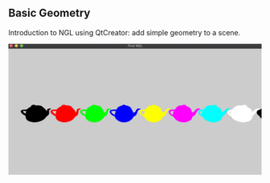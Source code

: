 ## Basic Geometry

Introduction to NGL using QtCreator: add simple geometry to a scene.

<img src="https://github.com/GeorgieChallis/CAVE_ASE/blob/master/Labs/01_BasicGeometry/img/Screenshot%202020-09-20%20at%2001.01.28.png" width=540>
